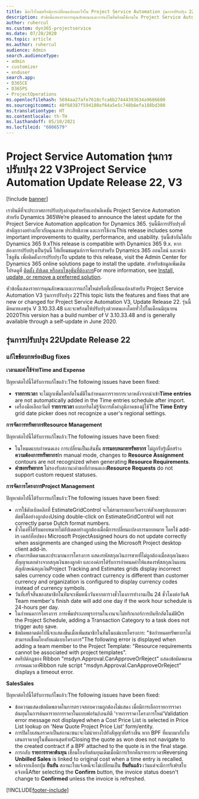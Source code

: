 ```yaml
---
title: มีอะไรใหม่หรือมีการเปลี่ยนแปลงอะไรใน Project Service Automation รุ่นการปรับปรุง 22 V3
description: หัวข้อนี้แสดงรายการคุณลักษณะและการแก้ไขที่พร้อมใช้งานใน Project Service Automation รุ่นการปรับปรุง 22 V3
author: ruhercul
ms.custom: dyn365-projectservice
ms.date: 07/28/2020
ms.topic: article
ms.author: ruhercul
audience: Admin
search.audienceType:
- admin
- customizer
- enduser
search.app:
- D365CE
- D365PS
- ProjectOperations
ms.openlocfilehash: 5694aa27afe7618cfca6b27444393634a9686600
ms.sourcegitcommit: 40f68387f594180af64a5e5c748b6efa188bd300
ms.translationtype: HT
ms.contentlocale: th-TH
ms.lasthandoff: 05/10/2021
ms.locfileid: "6006579"
---
```

# <a name="project-service-automation-update-release-22-v3"></a><span data-ttu-id="77af5-103">Project Service Automation รุ่นการปรับปรุง 22 V3</span><span class="sxs-lookup"><span data-stu-id="77af5-103">Project Service Automation Update Release 22, V3</span></span>

[!include [banner](../includes/psa-now-project-operations.md)]

<span data-ttu-id="77af5-104">เรายินดีที่จะประกาศการปรับปรุงล่าสุดสำหรับแอปพลิเคชัน Project Service Automation สำหรับ Dynamics 365</span><span class="sxs-lookup"><span data-stu-id="77af5-104">We’re pleased to announce the latest update for the Project Service Automation application for Dynamics 365.</span></span> <span data-ttu-id="77af5-105">รุ่นนี้มีการปรับปรุงที่สำคัญบางอย่างเกี่ยวกับคุณภาพ ประสิทธิภาพ และการใช้งาน</span><span class="sxs-lookup"><span data-stu-id="77af5-105">This release includes some important improvements to quality, performance, and usability.</span></span> <span data-ttu-id="77af5-106">รุ่นนี้เข้ากันได้กับ Dynamics 365 9.x</span><span class="sxs-lookup"><span data-stu-id="77af5-106">This release is compatible with Dynamics 365 9.x.</span></span> <span data-ttu-id="77af5-107">หากต้องการปรับปรุงเป็นรุ่นนี้ ให้เยี่ยมชมศูนย์การจัดการสำหรับ Dynamics 365 ออนไลน์ และหน้าโซลูชัน เพื่อติดตั้งการปรับปรุง</span><span class="sxs-lookup"><span data-stu-id="77af5-107">To update to this release, visit the Admin Center for Dynamics 365 online solutions page to install the update.</span></span> <span data-ttu-id="77af5-108">สำหรับข้อมูลเพิ่มเติม โปรดดูที่ [ติดตั้ง อัปเดต หรือลบโซลูชันที่ต้องการ](/power-platform/admin/install-remove-preferred-solution)</span><span class="sxs-lookup"><span data-stu-id="77af5-108">For more information, see [Install, update, or remove a preferred solution](/power-platform/admin/install-remove-preferred-solution).</span></span>

<span data-ttu-id="77af5-109">หัวข้อนี้แสดงรายการคุณลักษณะและการแก้ไขใหม่หรือที่เปลี่ยนแปลงสำหรับ Project Service Automation V3 รุ่นการปรับปรุง 22</span><span class="sxs-lookup"><span data-stu-id="77af5-109">This topic lists the features and fixes that are new or changed for Project Service Automation V3, Update Release 22.</span></span> <span data-ttu-id="77af5-110">รุ่นนี้มีหมายเลขรุ่น V 3.10.33.48 และจะพร้อมให้ปรับปรุงด้วยตนเองโดยทั่วไปในเดือนมิถุนายน 2020</span><span class="sxs-lookup"><span data-stu-id="77af5-110">This version has a build number of V 3.10.33.48 and is generally available through a self-update in June 2020.</span></span>

## <a name="update-release-22"></a><span data-ttu-id="77af5-111">รุ่นการปรับปรุง 22</span><span class="sxs-lookup"><span data-stu-id="77af5-111">Update Release 22</span></span>

### <a name="bug-fixes"></a><span data-ttu-id="77af5-112">แก้ไขข้อบกพร่อง</span><span class="sxs-lookup"><span data-stu-id="77af5-112">Bug fixes</span></span>



<span data-ttu-id="77af5-113">**เวลาและค่าใช้จ่าย**</span><span class="sxs-lookup"><span data-stu-id="77af5-113">**Time and Expense**</span></span>

<span data-ttu-id="77af5-114">ปัญหาต่อไปนี้ได้รับการแก้ไขแล้ว:</span><span class="sxs-lookup"><span data-stu-id="77af5-114">The following issues have been fixed:</span></span>

- <span data-ttu-id="77af5-115">**รายการเวลา** จะไม่ถูกเพิ่มโดยอัตโนมัติในกำหนดการรายการเวลาหลังจากนำเข้า</span><span class="sxs-lookup"><span data-stu-id="77af5-115">**Time entries** are not automatically added in the Time entries schedule after import.</span></span>
- <span data-ttu-id="77af5-116">เครื่องมือเลือกวันที่ **รายการเวลา** แบบกริดไม่รู้จักการตั้งค่าภูมิภาคของผู้ใช้</span><span class="sxs-lookup"><span data-stu-id="77af5-116">The **Time Entry** grid date picker does not recognize a user's regional settings.</span></span>

<span data-ttu-id="77af5-117">**การจัดการทรัพยากร**</span><span class="sxs-lookup"><span data-stu-id="77af5-117">**Resource Management**</span></span>

<span data-ttu-id="77af5-118">ปัญหาต่อไปนี้ได้รับการแก้ไขแล้ว:</span><span class="sxs-lookup"><span data-stu-id="77af5-118">The following issues have been fixed:</span></span>

- <span data-ttu-id="77af5-119">ในโหมดแบบกำหนดเอง การเปลี่ยนเป็นเส้นชั้น **การมอบหมายทรัพยากร** ไม่ถูกรับรู้เมื่อสร้าง **ความต้องการทรัพยากร**</span><span class="sxs-lookup"><span data-stu-id="77af5-119">In manual mode, changes to **Resource Assignment** contours are not recognized when generating **Resource Requirements**.</span></span>
- <span data-ttu-id="77af5-120">**คำขอทรัพยากร** ไม่รองรับสถานะคำขอที่กำหนดเอง</span><span class="sxs-lookup"><span data-stu-id="77af5-120">**Resource Requests** do not support custom request statuses.</span></span>

<span data-ttu-id="77af5-121">**การจัดการโครงการ**</span><span class="sxs-lookup"><span data-stu-id="77af5-121">**Project Management**</span></span>

<span data-ttu-id="77af5-122">ปัญหาต่อไปนี้ได้รับการแก้ไขแล้ว:</span><span class="sxs-lookup"><span data-stu-id="77af5-122">The following issues have been fixed:</span></span>

- <span data-ttu-id="77af5-123">การใช้ดับเบิลคลิกที่ EstimateGridControl จะไม่สามารถแยกวิเคราะห์ตัวเลขรูปแบบภาษาดัตช์ได้อย่างถูกต้อง</span><span class="sxs-lookup"><span data-stu-id="77af5-123">Using double-click on EstimateGridControl will not correctly parse Dutch format numbers.</span></span>
- <span data-ttu-id="77af5-124">ชั่วโมงที่ได้รับมอบหมายไม่อัปเดตอย่างถูกต้องเมื่อมีการเปลี่ยนแปลงการมอบหมาย โดยใช้ add-in เดสก์ท็อปของ Microsoft Project</span><span class="sxs-lookup"><span data-stu-id="77af5-124">Assigned hours do not update correctly when assignments are changed using the Microsoft Project desktop client add-in.</span></span>
- <span data-ttu-id="77af5-125">กริดการติดตามและประมาณการโครงการ แสดงรหัสสกุลเงินการขายที่ไม่ถูกต้องเมื่อสกุลเงินของสัญญาแตกต่างจากสกุลเงินของลูกค้า และองค์กรได้รับการกำหนดค่าให้แสดงรหัสสกุลเงินแทนสัญลักษณ์สกุลเงิน</span><span class="sxs-lookup"><span data-stu-id="77af5-125">Project Tracking and Estimates grids display incorrect sales currency code when contract currency is different than customer currency and organization is configured to display currency codes instead of currency symbols.</span></span>
- <span data-ttu-id="77af5-126">วันที่เสร็จสิ้นของสมาชิกในทีมจะเพิ่มหนึ่งวันหากตารางชั่วโมงการทำงานเป็น 24 ชั่วโมงต่อวัน</span><span class="sxs-lookup"><span data-stu-id="77af5-126">A Team member's finish date will add one day if the work hour schedule is 24-hours per day.</span></span>
- <span data-ttu-id="77af5-127">ในกำหนดการโครงการ การเพิ่มประเภทธุรกรรมในงานจะไม่ทริกเกอร์การบันทึกอัตโนมัติ</span><span class="sxs-lookup"><span data-stu-id="77af5-127">On the Project Schedule, adding a Transaction Category to a task does not trigger auto save.</span></span>
- <span data-ttu-id="77af5-128">ข้อผิดพลาดต่อไปนี้จะแสดงขึ้นเมื่อเพิ่มสมาชิกในทีมในแม่แบบโครงการ: "ข้อกำหนดทรัพยากรไม่สามารถเชื่อมโยงกับแม่แบบโครงการ"</span><span class="sxs-lookup"><span data-stu-id="77af5-128">The following error is displayed when adding a team member to the Project Template: "Resource requirements cannot be associated with project templates".</span></span> 
- <span data-ttu-id="77af5-129">สคริปต์กฎของ Ribbon "msdyn.Approval.CanApproveOrReject" แสดงข้อผิดพลาดการหมดเวลา</span><span class="sxs-lookup"><span data-stu-id="77af5-129">Ribbon rule script "msdyn.Approval.CanApproveOrReject" displays a timeout error.</span></span>

<span data-ttu-id="77af5-130">**Sales**</span><span class="sxs-lookup"><span data-stu-id="77af5-130">**Sales**</span></span>

<span data-ttu-id="77af5-131">ปัญหาต่อไปนี้ได้รับการแก้ไขแล้ว:</span><span class="sxs-lookup"><span data-stu-id="77af5-131">The following issues have been fixed:</span></span>

- <span data-ttu-id="77af5-132">ข้อความแสดงข้อผิดพลาดในการตรวจสอบความถูกต้องไม่แสดง เมื่อมีการเลือกรายการราคาต้นทุนในการค้นหารายการราคาในแบบฟอร์ม/เอนทิตี 'รายการราคาโครงการใหม่'</span><span class="sxs-lookup"><span data-stu-id="77af5-132">Validation error message not displayed when a Cost Price List is selected in Price List lookup on 'New Quote Project Price List' form/entity.</span></span>
- <span data-ttu-id="77af5-133">การปิดใบเสนอราคาเป็นสถานะชนะจะไม่นำทางไปยังสัญญาที่สร้างขึ้น หาก BPF ที่แนบมากับใบเสนอราคาอยู่ในขั้นตอนสุดท้าย</span><span class="sxs-lookup"><span data-stu-id="77af5-133">Closing the quote as won does not navigate to the created contract if a BPF attached to the quote is in the final stage.</span></span>
- <span data-ttu-id="77af5-134">การกลับ **รายการราคาต้นทุน** เชื่อมโยงกับต้นทุนเดิมเมื่อมีการเรียกคืนรายการเวลา</span><span class="sxs-lookup"><span data-stu-id="77af5-134">Reversing **Unbilled Sales** is linked to original cost when a time entry is recalled.</span></span>
- <span data-ttu-id="77af5-135">หลังจากเลือกปุ่ม **ยืนยัน** สถานะใบแจ้งหนี้จะไม่เปลี่ยนเป็น **ยืนยันแล้ว** เว้นแต่จะมีการรีเฟรชใบแจ้งหนี้</span><span class="sxs-lookup"><span data-stu-id="77af5-135">After selecting the **Confirm** button, the invoice status doesn't change to **Confirmed** unless the invoice is refreshed.</span></span>


[!INCLUDE[footer-include](../includes/footer-banner.md)]